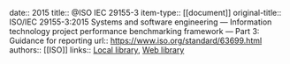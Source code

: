 date:: 2015
title:: @ISO IEC 29155-3
item-type:: [[document]]
original-title:: ISO/IEC 29155-3:2015 Systems and software engineering — Information technology project performance benchmarking framework — Part 3: Guidance for reporting
url:: https://www.iso.org/standard/63699.html
authors:: [[ISO]]
links:: [Local library](zotero://select/library/items/ZFKHPCJ3), [Web library](https://www.zotero.org/users/6520516/items/ZFKHPCJ3)
